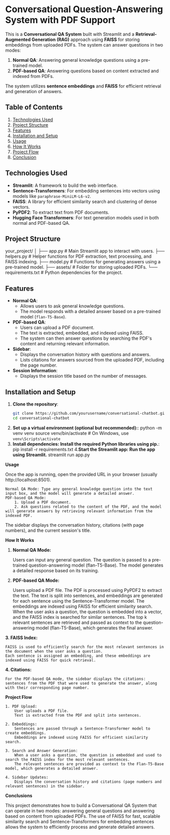# Conversational Question-Answering System with PDF Support

This is a **Conversational QA System** built with Streamlit and a **Retrieval-Augmented Generation (RAG)** approach using **FAISS** for storing embeddings from uploaded PDFs. The system can answer questions in two modes:
1. **Normal QA**: Answering general knowledge questions using a pre-trained model.
2. **PDF-based QA**: Answering questions based on content extracted and indexed from PDFs.

The system utilizes **sentence embeddings** and **FAISS** for efficient retrieval and generation of answers.

## Table of Contents
1. [Technologies Used](#technologies-used)
2. [Project Structure](#project-structure)
3. [Features](#features)
4. [Installation and Setup](#installation-and-setup)
5. [Usage](#usage)
6. [How It Works](#how-it-works)
7. [Project Flow](#project-flow)
8. [Conclusion](#conclusion)

## Technologies Used
- **Streamlit**: A framework to build the web interface.
- **Sentence-Transformers**: For embedding sentences into vectors using models like `paraphrase-MiniLM-L6-v2`.
- **FAISS**: A library for efficient similarity search and clustering of dense vectors.
- **PyPDF2**: To extract text from PDF documents.
- **Hugging Face Transformers**: For text generation models used in both normal and PDF-based QA.

## Project Structure

your_project/ │ ├── app.py # Main Streamlit app to interact with users. ├── helpers.py # Helper functions for PDF extraction, text processing, and FAISS indexing. ├── model.py # Functions for generating answers using a pre-trained model. ├── assets/ # Folder for storing uploaded PDFs. └── requirements.txt # Python dependencies for the project.

## Features
- **Normal QA**: 
  - Allows users to ask general knowledge questions. 
  - The model responds with a detailed answer based on a pre-trained model (`flan-T5-Base`).
- **PDF-based QA**: 
  - Users can upload a PDF document. 
  - The text is extracted, embedded, and indexed using FAISS.
  - The system can then answer questions by searching the PDF's content and returning relevant information.
- **Sidebar**:
  - Displays the conversation history with questions and answers.
  - Lists citations for answers sourced from the uploaded PDF, including the page number.
- **Session Information**:
  - Displays the session title based on the number of messages.
  
## Installation and Setup

1. **Clone the repository**:
   ```bash
   git clone https://github.com/yourusername/conversational-chatbot.git
   cd conversational-chatbot
2. **Set up a virtual environment (optional but recommended):**:
python -m venv venv
source venv/bin/activate  # On Windows, use `venv\Scripts\activate`
3. **Install dependencies: Install the required Python libraries using pip.**:
pip install -r requirements.txt
4.**Start the Streamlit app: Run the app using Streamlit.**
streamlit run app.py

**Usage**

Once the app is running, open the provided URL in your browser (usually http://localhost:8501).

    Normal QA Mode: Type any general knowledge question into the text input box, and the model will generate a detailed answer.
    PDF-based QA Mode:
        1. Upload a PDF document.
        2. Ask questions related to the content of the PDF, and the model will generate answers by retrieving relevant information from the indexed PDF.

The sidebar displays the conversation history, citations (with page numbers), and the current session's title.

**How It Works**
1. **Normal QA Mode:**

    Users can input any general question.
    The question is passed to a pre-trained question-answering model (flan-T5-Base).
    The model generates a detailed response based on its training.

2. **PDF-based QA Mode:**

    Users upload a PDF file.
    The PDF is processed using PyPDF2 to extract the text.
    The text is split into sentences, and embeddings are generated for each sentence using the Sentence-Transformer model.
    The embeddings are indexed using FAISS for efficient similarity search.
    When the user asks a question, the question is embedded into a vector, and the FAISS index is searched for similar sentences.
    The top k relevant sentences are retrieved and passed as context to the question-answering model (flan-T5-Base), which generates the final answer.

**3. FAISS Index:**

    FAISS is used to efficiently search for the most relevant sentences in the document when the user asks a question.
    Each sentence is assigned an embedding, and these embeddings are indexed using FAISS for quick retrieval.

**4. Citations:**

    For the PDF-based QA mode, the sidebar displays the citations: sentences from the PDF that were used to generate the answer, along with their corresponding page number.

**Project Flow**

    1. PDF Upload:
        User uploads a PDF file.
        Text is extracted from the PDF and split into sentences.

    2. Embeddings:
        Sentences are passed through a Sentence-Transformer model to create embeddings.
        Embeddings are indexed using FAISS for efficient similarity search.

    3. Search and Answer Generation:
        When a user asks a question, the question is embedded and used to search the FAISS index for the most relevant sentences.
        The relevant sentences are provided as context to the Flan-T5-Base model, which generates a detailed answer.

    4. Sidebar Updates:
        Displays the conversation history and citations (page numbers and relevant sentences) in the sidebar.

**Conclusions**

This project demonstrates how to build a Conversational QA System that can operate in two modes: answering general questions and answering based on content from uploaded PDFs. The use of FAISS for fast, scalable similarity search and Sentence-Transformers for embedding sentences allows the system to efficiently process and generate detailed answers.